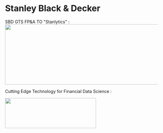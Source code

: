 
# Stanley Black & Decker 


SBD GTS FP&A TO  "Stanlytics" : 
<img src="https://www.workfront.com/sites/default/files/2020-12/logo_stanley-black-decker_white%20%281%29.png" width="555" height="200">


Cutting Edge Technology for Financial Data Science : 



<img src="https://rstudio.com/wp-content/uploads/2018/10/RStudio-Logo-White.png" width="300" height="100">
